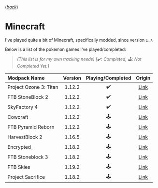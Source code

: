([*back*](README.md))

# Minecraft

I've played quite a bit of Minecraft, specifically modded, since version `1.7`.

Below is a list of the pokemon games I've played/completed:
<br/>
> *(This list is for my own tracking needs) [✔️: Completed, 🕹️: Not Completed Yet.]*

| Modpack Name           | Version  | Playing/Completed | Origin                                                        |
| :--------------------- | :------: | :---------------: | :-----------------------------------------------------------: |
| Project Ozone 3: Titan | 1.12.2   |         ✔️        | [Link](https://www.curseforge.com/minecraft/modpacks/project-ozone-3-a-new-way-forward) |
| FTB StoneBlock 2       | 1.12.2   |         ✔️        | [Link](https://feed-the-beast.com/modpack/ftb_presents_stoneblock_2) |
| SkyFactory 4           | 1.12.2   |         ✔️        | [Link](https://www.curseforge.com/minecraft/modpacks/skyfactory-4) |
| Cowcraft               | 1.12.2   |         🕹️        | [Link](https://www.curseforge.com/minecraft/modpacks/cow-craft) |
| FTB Pyramid Reborn     | 1.12.2   |         🕹️        | [Link](https://feed-the-beast.com/modpacks/32-ftb-pyramid-reborn-30) |
| HarvestBlock 2         | 1.16.5   |         🕹️        | [Link](https://www.curseforge.com/minecraft/modpacks/harvestblock-2) |
| Encrypted_             | 1.18.2   |         🕹️        | [Link](https://www.curseforge.com/minecraft/modpacks/encrypted_) |
| FTB Stoneblock 3       | 1.18.2   |         🕹️        | [Link](https://feed-the-beast.com/modpacks/100-ftb-stoneblock-3) |
| FTB Skies              | 1.19.2   |         🕹️        | [Link]() |
| Project Sacrifice      | 1.18.2   |         🕹️        | [Link]() |
